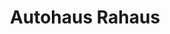 ---
title: "Autohaus Rahaus"
url: /bad-tennstedt/autohaus-rahaus-bahnhofstrasse/
shop: Autowerkstatt
---